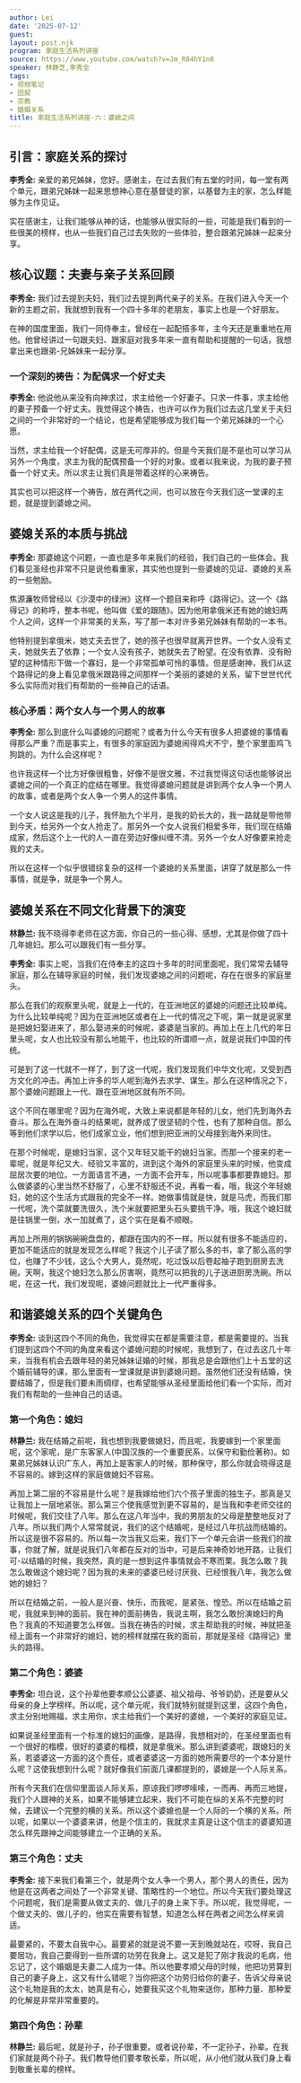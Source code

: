 ```yaml
---
author: Lei
date: '2025-07-12'
guest: 
layout: post.njk
program: 家庭生活系列讲座
source: https://www.youtube.com/watch?v=Jm_R84hY1n0
speaker: 林静芝,李秀全
tags:
- 视频笔记
- 团契
- 宗教
- 婚姻关系
title: 家庭生活系列讲座-六：婆媳之间
---
```

## 引言：家庭关系的探讨

**李秀全:**
亲爱的弟兄姊妹，您好。感谢主，在过去我们有五堂的时间，每一堂有两个单元，跟弟兄姊妹一起来思想神心意在基督徒的家，以基督为主的家，怎么样能够为主作见证。

实在感谢主，让我们能够从神的话，也能够从很实际的一些，可能是我们看到的一些很美的榜样，也从一些我们自己过去失败的一些体验，整合跟弟兄姊妹一起来分享。

## 核心议题：夫妻与亲子关系回顾

**李秀全:**
我们过去提到夫妇，我们过去提到两代亲子的关系。在我们进入今天一个新的主题之前，我就想到我有一个四十多年的老朋友，事实上也是一个好朋友。

在神的国度里面，我们一同侍奉主，曾经在一起配搭多年，主今天还是重重地在用他。他曾经讲过一句跟夫妇、跟家庭对我多年来一直有帮助和提醒的一句话，我想拿出来也跟弟-兄姊妹来一起分享。

### 一个深刻的祷告：为配偶求一个好丈夫

**李秀全:**
他说他从来没有向神求过，求主给他一个好妻子。只求一件事，求主给他的妻子预备一个好丈夫。我觉得这个祷告，也许可以作为我们过去这几堂关于夫妇之间的一个非常好的一个结论，也是希望能够成为我们每一个弟兄姊妹的一个心愿。

当然，求主给我一个好配偶，这是无可厚非的。但是今天我们是不是也可以学习从另外一个角度，求主为我的配偶预备一个好的对象。或者以我来说，为我的妻子预备一个好丈夫。所以求主让我们真是带着这样的心来祷告。

其实也可以把这样一个祷告，放在两代之间，也可以放在今天我们这一堂课的主题，就是提到婆媳之间。

## 婆媳关系的本质与挑战

**李秀全:**
那婆媳这个问题，一直也是多年来我们的经验，我们自己的一些体会。我们看见圣经也非常不只是说他看重家，其实他也提到一些婆媳的见证、婆媳的关系的一些勉励。

焦源濂牧师曾经以《沙漠中的绿洲》这样一个题目来称呼《路得记》。这一个《路得记》的称呼，整本书呢，他叫做《爱的跟随》。因为他用拿俄米还有她的媳妇两个人之间，这样一个非常美的关系，写了那一本对许多弟兄姊妹有帮助的一本书。

他特别提到拿俄米，她丈夫去世了，她的孩子也很早就离开世界。一个女人没有丈夫，她就失去了依靠；一个女人没有孩子，她就失去了盼望。在没有依靠、没有盼望的这种情形下做一个寡妇，是一个非常孤单可怜的事情。但是感谢神，我们从这个路得记的身上看见拿俄米跟路得之间那样一个美丽的婆媳的关系，留下世世代代多么实际而对我们有帮助的一些神自己的话语。

### 核心矛盾：两个女人与一个男人的故事

**李秀全:**
那么到底什么叫婆媳的问题呢？或者为什么今天有很多人把婆媳的事情看得那么严重？而是事实上，有很多的家庭因为婆媳闹得鸡犬不宁，整个家里面鸡飞狗跳的。为什么会这样呢？

也许我这样一个比方好像很粗鲁，好像不是很文雅，不过我觉得这句话也能够说出婆媳之间的一个真正的症结在哪里。我觉得婆媳问题就是讲到两个女人争一个男人的故事，或者是两个女人争一个男人的这件事情。

一个女人说这是我的儿子，我怀胎九个半月，是我的奶长大的，我一路就是带他带到今天，给另外一个女人抢走了。那另外一个女人说我们相爱多年，我们现在结婚成家，然后这个上一代的人一直在旁边好像纠缠不清。另外一个女人好像要来抢走我的丈夫。

所以在这样一个似乎很错综复杂的这样一个婆媳的关系里面，讲穿了就是那么一件事情，就是争，就是争一个男人。

## 婆媳关系在不同文化背景下的演变

**林静兰:**
我不晓得李老师在这方面，你自己的一些心得、感想，尤其是你做了四十几年媳妇。那么可以跟我们有一些分享。

**李秀全:**
事实上呢，当我们在侍奉主的这四十多年的时间里面呢，我们常常去辅导家庭，那么在辅导家庭的时候，我们发现婆媳之间的问题呢，存在在很多的家庭里头。

那么在我们的观察里头呢，就是上一代的，在亚洲地区的婆媳的问题还比较单纯。为什么比较单纯呢？因为在亚洲地区或者在上一代的情况之下呢，第一就是说家里是把媳妇娶进来了，那么娶进来的时候呢，婆婆是当家的。再加上在上几代的年日里头呢，女人也比较没有那么地能干，也比较的所谓顺一点，就是说我们中国的传统。

可是到了这一代就不一样了，到了这一代呢，我们发现我们中华文化呢，又受到西方文化的冲击。再加上许多的华人呢到海外去求学、谋生。那么在这种情况之下，那个婆媳问题跟上一代、跟在亚洲地区就有所不同。

这个不同在哪里呢？因为在海外呢，大致上来说都是年轻的儿女，他们先到海外去奋斗。那么在海外奋斗的结果呢，就养成了很坚韧的个性，也有了那种自信。那么等到他们求学以后，他们成家立业，他们想到把亚洲的父母接到海外来同住。

在那个时候呢，是媳妇当家，这个又年轻又能干的媳妇当家。而那一个接来的老一辈呢，就是年纪又大、经验又丰富的，进到这个海外的家庭里头来的时候，他变成屈居次要的地位。一方面语言不通，一方面不会开车，所以呢事事都要靠媳妇。那么做婆婆的心里当然不舒服了，心里不舒服还不说，再看一看，哦，我这个年轻媳妇，她的这个生活方式跟我的完全不一样。她做事情就是快，就是马虎，而我们那一代呢，洗个菜就要洗很久，洗个米就要把里头石头要挑干净。哦，我这个媳妇就是往锅里一倒，水一加就煮了，这个实在是看不顺眼。

再加上所用的锅锅碗碗盘盘的，都跟在国内的不一样。所以就有很多不能适应的，更加不能适应的就是发现怎么样呢？我这个儿子读了那么多的书，拿了那么高的学位，也赚了不少钱，这么个大男人，竟然呢，吃过饭以后卷起袖子跑到厨房去洗碗。天啊，我这个媳妇怎么那么厉害啊，竟然可以把我的儿子送进厨房洗碗。所以呢，在这一代，我们发现呢，婆媳问题就比上一代严重得多。

## 和谐婆媳关系的四个关键角色

**李秀全:**
谈到这四个不同的角色，我觉得实在都是需要注意，都是需要提的。当我们提到这四个不同的角度来看这个婆媳问题的时候呢，我想到了，在过去这几十年来，当我有机会去跟年轻的弟兄姊妹证婚的时候，那我总是会跟他们上十五堂的这个婚前辅导的课，那么里面有一堂课就是讲到婆媳问题。虽然他们还没有结婚，快要结婚了，但是我们要未雨绸缪，也希望能够从圣经里面给他们看一个实际，而对我们有帮助的一些神自己的话语。

### 第一个角色：媳妇

**林静兰:**
我在结婚之前呢，我也想到我要做媳妇，而且呢，我要嫁到一个家里面呢，这个家呢，是广东客家人(中国汉族的一个重要民系，以保守和勤俭著称)。如果弟兄姊妹认识广东人，再加上是客家人的时候，那种保守，那么你就会晓得这是不容易的。嫁到这样的家庭做媳妇不容易。

再加上第二层的不容易是什么呢？是我嫁给他们六个孩子里面的独生子。那真是又让我加上一层地紧张。那么第三个使我感觉到更不容易的，是当我和李老师交往的时候呢，我们交往了八年。那么在这八年当中，我的男朋友的父母是整整地反对了八年。所以我们两个人常常就说，我们的这个结婚呢，是经过八年抗战而结婚的。所以这是很不容易的。所以每一次当我又后来，我们下一个单元会讲一些我们的故事，你就了解，就是说我们八年都在反对的当中，可是后来神奇妙地开路，让我们可-以结婚的时候，我突然，真的是一想到这件事情就会不寒而栗。我怎么敢？我怎么敢做这个媳妇呢？因为我的未来的婆婆已经讨厌我、已经恨我八年，我怎么做她的媳妇？

所以在结婚之前，一般人是兴奋、快乐，而我呢，是紧张、惶恐。所以在结婚之前呢，我就来到神的面前。我在神的面前祷告，我说主啊，我怎么敢扮演媳妇的角色？我真的不知道要怎么样做。当我在祷告的时候，求主帮助我的时候，神就把圣经上面有一个非常好的媳妇，她的榜样就摆在我的面前，那就是圣经《路得记》里头的路得。

### 第二个角色：婆婆

**李秀全:**
坦白说，这个孙辈他要孝顺公公婆婆、祖父祖母、爷爷奶奶，还是要从父母亲的身上学榜样。所以呢，这个单元呢，我们就特别就提到这里，这四个角色，求主分别地赐福，求主用你，求主给我们一个美好的婆媳，一个美好的家庭见证。

如果说圣经里面有一个标准的媳妇的画像，是路得，我想相对的，在圣经里面也有一个很好的楷模，很好的婆婆的楷模，就是拿俄米。那么讲到婆婆呢，跟媳妇的关系，若婆婆这一方面的这个责任，或者婆婆这一方面的她所需要尽的一个本分是什么呢？这使我想到什么呢？就好像我们前面几课都提到的，婆媳是一个人际关系。

所有今天我们在信仰里面谈人际关系，原谅我们啰啰嗦嗦，一而再、再而三地提，我们个人跟神的关系，如果不能够建立起来，我们不可能在纵的关系不完整的时候，去建议一个完整的横的关系。所以这个婆媳也是一个人际的一个横的关系。所以呢，如果以一个婆婆来讲，他是个信主的，我就求主真是让这个信主的婆婆知道怎么样先跟神之间能够建立一个正确的关系。

### 第三个角色：丈夫

**李秀全:**
接下来我们看第三个，就是两个女人争一个男人，那个男人的责任，因为他是在这两者之间处了一个非常关键、策略性的一个地位。所以今天我们要处理这个问题呢，我们是需要从做丈夫的、做儿子的身上来下手。所以呢，我觉得呢，一个做丈夫的、做儿子的，他实在需要有智慧，知道怎么样在两者之间怎么样来调适。

最要紧的，不要太自我中心。最要紧的就是说不要一天到晚就站在，哎呀，我自己要居功，我自己要得到一些所谓的功劳在我身上。这又是犯了刚才我说的毛病，他忘记了，这个婚姻是夫妻二人成为一体。所以他要孝顺父母的时候，他把功劳算到自己的妻子身上，这又有什么错呢？当你把这个功劳归给你的妻子，告诉父母亲说这个礼物是我的太太，她真是有心，她要我买这个礼物来送你，那种力量、那种爱的化解是非常非常重要的。

### 第四个角色：孙辈

**林静兰:**
最后呢，就是孙子，孙子很重要。或者说孙辈，不一定孙子，孙辈。在我们家就是两个孙子。我们教导他们要孝敬长辈，所以呢，从小他们就从我们身上看到敬重长辈的榜样。